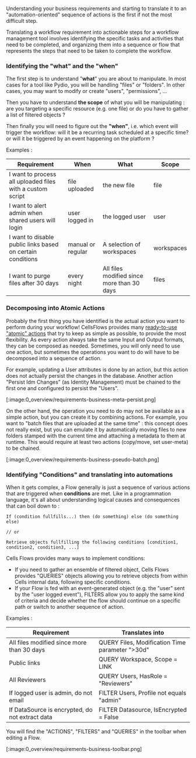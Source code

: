 Understanding your business requirements and starting to translate it to an "automation-oriented" sequence of actions is the first if not the most difficult step. 

Translating a workflow requirement into actionable steps for a workflow management tool involves identifying the specific tasks and activities that need to be completed, and organizing them into a sequence or flow that represents the steps that need to be taken to complete the workflow. 

### Identifying the "what" and the "when"

The first step is to understand "**what**" you are about to manipulate. In most cases for a tool like Pydio, you will be handling "files" or "folders". In other cases, you may want to modify or create "users", "permissions", ...  

Then you have to understand **the scope** of what you will be manipulating : are you targeting a specific resource (e.g. one file) or do you have to gather a list of filtered objects ?  

Then finally you will need to figure out the **"when"**, i.e. which event will trigger the workflow: will it be a recurring task scheduled at a specific time? or will it be triggered by an event happening on the platform ? 

Examples :

| Requirement                                                | When              | What                                       | Scope      |
|------------------------------------------------------------|-------------------|--------------------------------------------|------------|
| I want to process all uploaded files with a custom script  | file uploaded     | the new file                               | file       |
| I want to alert admin when shared users will login         | user logged in    | the logged user                            | user       |
| I want to disable public links based on certain conditions | manual or regular | A selection of workspaces                  | workspaces |
| I want to purge files after 30 days                        | every night       | All files modified since more than 30 days | files      |

### Decomposing into Atomic Actions

Probably the first thing you have identified is the actual action you want to perform during your workflow! CellsFlows provides many [ready-to-use "atomic" actions](./actions-and-messages) that try to keep as simple as possible, to provide the most flexibility. As every action always take the same Input and Output formats, they can be composed as needed. Sometimes, you will only need to use one action, but sometimes the operations you want to do will have to be decomposed into a sequence of action. 

For example, updating a User attributes is done by an action, but this action does not actually persist the changes in the database. Another action "Persist Idm Changes" (as Identity Management) must be chained to the first one and configured to persist the "Users". 

[:image:0_overview/requirements-business-meta-persist.png]

On the other hand, the operation you need to do may not be available as a simple action, but you can create it by combining actions. For example, you want to "batch files that are uploaded at the same time" : this concept does not really exist, but you can emulate it by automatically moving files to new folders stamped with the current time and attaching a metadata to them at runtime. This would require at least two actions (copy/move, set user-meta) to be chained.

[:image:0_overview/requirements-business-pseudo-batch.png]

### Identifying "Conditions" and translating into automations

When it gets complex, a Flow generally is just a sequence of various actions that are triggered when **conditions** are met. Like in a programmation language, it's all about understanding logical causes and consequences that can boil down to :

```
If (condition fullfills...) then (do something) else (do something else)

// or

Retrieve objects fullfilling the following conditions [condition1, condition2, condition3, ...]
```

Cells Flows provides many ways to implement conditions:

- If you need to gather an ensemble of filtered object, Cells Flows provides "QUERIES" objects allowing you to retrieve objects from within Cells internal data, following specific conditions. 
- If your Flow is fed with an event-generated object (e.g. the "user" sent by the "user logged event"), FILTERS allow you to apply the same kind of criteria and decide whether the flow should continue on a specific path or switch to another sequence of action. 

Examples :

| Requirement                                     | Translates into                                 |
|-------------------------------------------------|-------------------------------------------------|
| All files modified since more than 30 days      | QUERY Files, Modification Time parameter ">30d" |
| Public links                                    | QUERY Workspace, Scope = LINK                   |
| All Reviewers                                   | QUERY Users, HasRole = "Reviewers"              |
| If logged user is admin, do not email           | FILTER Users, Profile not equals "admin"        |
| If DataSource is encrypted, do not extract data | FILTER Datasource, IsEncrypted = False          |

You will find the "ACTIONS", "FILTERS" and "QUERIES" in the toolbar when editing a Flow.

[:image:0_overview/requirements-business-toolbar.png]
